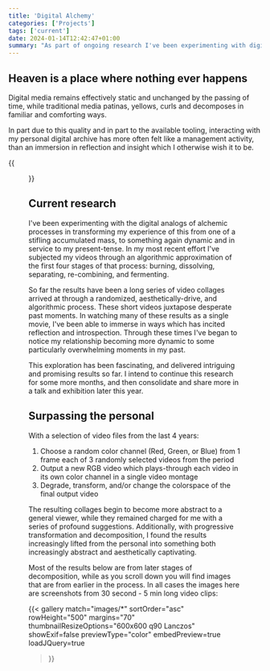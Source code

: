 ```yaml
---
title: 'Digital Alchemy'
categories: ['Projects']
tags: ['current']
date: 2024-01-14T12:42:47+01:00
summary: "As part of ongoing research I've been experimenting with digital analogs of an alchemic processes to transform my digital archives into something more dynamic, and subjected to the passing of time. In this most recent effort I've processed the images and videos through an algorithmic approximation of the first four stages of that process: burning, dissolving, separating, re-combining, and fermenting."
---
```


## Heaven is a place where nothing ever happens

Digital media remains effectively static and unchanged by the passing of time, while traditional media patinas, yellows, curls and decomposes in familiar and comforting ways.

In part due to this quality and in part to the available tooling, interacting with my personal digital archive has more often felt like a management activity, than an immersion in reflection and insight which I otherwise wish it to be.

{{<figure src="./images/set-281-0001.png" class="berlin-residency-image" >}}

## Current research

I've been experimenting with the digital analogs of alchemic processes in transforming my experience of this from one of a stifling accumulated mass, to something again dynamic and in service to my present-tense. In my most recent effort I've subjected my videos through an algorithmic approximation of the first four stages of that process: burning, dissolving, separating, re-combining, and fermenting.

So far the results have been a long series of video collages arrived at through a randomized, aesthetically-drive, and algorithmic process. These short videos juxtapose desperate past moments. In watching many of these results as a single movie, I've been able to immerse in ways which has incited reflection and introspection. Through these times I've began to notice my relationship becoming more dynamic to some particularly overwhelming moments in my past.

This exploration has been fascinating, and delivered intriguing and promising results so far. I intend to continue this research for some more months, and then consolidate and share more in a talk and exhibition later this year.

## Surpassing the personal

With a selection of video files from the last 4 years:

1. Choose a random color channel (Red, Green, or Blue) from 1 frame each of 3 randomly selected videos from the period
2. Output a new RGB video which plays-through each video in its own color channel in a single video montage
3. Degrade, transform, and/or change the colorspace of the final output video

The resulting collages begin to become more abstract to a general viewer, while they remained charged for me with a series of profound suggestions. Additionally, with progressive transformation and decomposition, I found the results increasingly lifted from the personal into something both increasingly abstract and aesthetically captivating.

Most of the results below are from later stages of decomposition, while as you scroll down you will find images that are from earlier in the process. In all cases the images here are screenshots from 30 second - 5 min long video clips:

{{<
  gallery
  match="images/*"
  sortOrder="asc"
  rowHeight="500"
  margins="70"
  thumbnailResizeOptions="600x600 q90 Lanczos"
  showExif=false
  previewType="color"
  embedPreview=true
  loadJQuery=true
>}}
